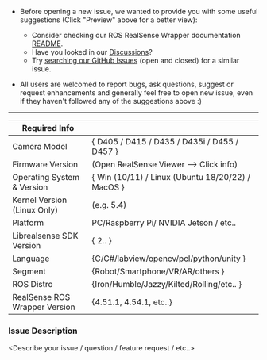 * Before opening a new issue, we wanted to provide you with some useful suggestions (Click "Preview" above for a better view):

    * Consider checking our ROS RealSense Wrapper documentation [README](https://github.com/IntelRealSense/realsense-ros/blob/ros2-master/README.md).
    * Have you looked in our [Discussions](https://github.com/IntelRealSense/realsense-ros/discussions)?
    * Try [searching our GitHub Issues](https://github.com/IntelRealSense/realsense-ros/issues) (open and closed) for a similar issue.

* All users are welcomed to report bugs, ask questions, suggest or request enhancements and generally feel free to open new issue, even if they haven't followed any of the suggestions above :)

----------------------------------------------------------------------------------------------------

| Required Info                         |                                                                                         |
|---------------------------------|------------------------------------------------------------ |
| Camera Model                       | { D405 / D415 / D435 / D435i / D455 / D457 }                          | 
| Firmware Version                   | (Open RealSense Viewer --> Click info)                          | 
| Operating System & Version |   { Win (10/11) / Linux (Ubuntu 18/20/22) / MacOS } | 
| Kernel Version (Linux Only)    |  (e.g. 5.4)                                                                       | 
| Platform                                 | PC/Raspberry Pi/ NVIDIA Jetson / etc..                           |
| Librealsense SDK Version       |  { 2.<?>.<?> }                                                    | 
| Language                               |  {C/C#/labview/opencv/pcl/python/unity }         | 
| Segment			         |  {Robot/Smartphone/VR/AR/others }                             | 
| ROS Distro			         |  {Iron/Humble/Jazzy/Kilted/Rolling/etc.. }                                           |
| RealSense ROS Wrapper Version   |  {4.51.1, 4.54.1, etc..}                                                  | 


### Issue Description
<Describe your issue / question / feature request / etc..>
